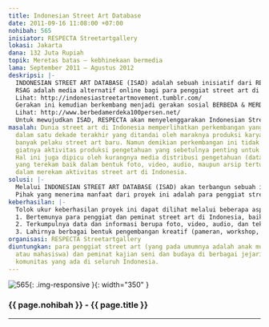 ```yaml
---
title: Indonesian Street Art Database
date: 2011-09-16 11:08:00 +07:00
nohibah: 565
inisiator: RESPECTA Streetartgallery
lokasi: Jakarta
dana: 132 Juta Rupiah
topik: Meretas batas – kebhinekaan bermedia
lama: September 2011 – Agustus 2012
deskripsi: |-
  INDONESIAN STREET ART DATABASE (ISAD) adalah sebuah inisiatif dari RESPECTA STREET ART GALLERY (RSAG) yang dikelola secara independen dan berbasis komunitas serta didedikasikan untuk aktivitas pengarsipan dan penelitian di bidang street art khususnya dan kebudayaan urban di Indonesia pada umumnya.
  RSAG adalah media alternatif online bagi para penggiat street art di seluruh Indonesia dan mancanegara. Media ini telah berjalan selama satu tahun sejak Februari 2010. RSAG secara konsisten menjadi ruang terbuka bagi para pelaku street art di Indonesia untuk mendistribusikan karya serta gagasannya seputar isu urban dalam kaitannya dengan aspek sosial, politik, dan budaya baik dalam konteks Indonesia maupun global, seperti masalah perebutan ruang publik, kekerasan, kemanusiaan, dan berbagai isu terkini. Salah satu bentuk komitmen RSAG terhadap isu sosial dalam masyarakat adalah dengan menjadi bagian dari aksi solidaritas bersama untuk selalu menyuarakan kemanusiaan, toleransi, dan keberagaman di Republik Indonesia melalui Indonesian Street Art Movement – SUNDAY 13th . Aksi ini dilakukan secara serempak pada hari Minggu, 13 Februari 2011, di lebih dari 20 kota di Indonesia.
  Lihat: http://indonesiastreetartmovement.tumblr.com/
  Gerakan ini kemudian berkembang menjadi gerakan sosial BERBEDA & MERDEKA 100%, sebuah aksi kolektif sederhana dari para penggiat street art dan masyarakat luas untuk terus menghargai dan memberi ruang bagi perbedaan dan menutup pintu bagi kekerasan.
  Lihat: http://www.berbedamerdeka100persen.net/
  Untuk mewujudkan ISAD, RESPECTA akan menyelenggarakan Indonesian Street Art Awards (ISAA), sebuah penghargaan yang diberikan kepada para pelaku street art baik dari dalam maupun luar negeri yang berkarya di Indonesia. Apresiasi juga diberikan kepada mereka yang bukan street artists namun intens mendokumentasikan aktivitas street art di Indonesia (dalam bentuk foto, video, audio, dan teks). Data yang diterima akan disimpan dalam ISAD untuk kemudian dikembangkan ke dalam berbagai program produksi pengetahuan, seperti penerbitan buku, jurnal, workshop, dan festival.
masalah: Dunia street art di Indonesia memperlihatkan perkembangan yang signifikan
  dalam satu dekade terakhir yang ditandai oleh maraknya produksi karya dan lahirnya
  banyak pelaku street art baru. Namun demikian perkembangan ini tidak diiringi oleh
  giatnya aktivitas produksi pengetahuan yang sebetulnya penting untuk digalakkan.
  Hal ini juga dipicu oleh kurangnya media distribusi pengetahuan (data dan informasi)
  yang terekam baik dalam bentuk foto, video, audio, maupun arsip tertulis yang memadai
  dalam merekam aktivitas street art di Indonesia.
solusi: |-
  Melalui INDONESIAN STREET ART DATABASE (ISAD) akan terbangun sebuah infrastruktur yang berfungsi sebagai basis produksi pengetahuan tentang kebudayaan urban dalam konteks yang luas bagi penggiat street art dan masyarakat di Indonesia. INDONESIA STREET ART AWARDS (ISAD) merupakan langkah untuk mengumpulkan data dan informasi. Penghargaan ini diberikan kepada karya street art yang melakukan eksplorasi terhadap medium, tema, gagasan, dan memiliki potensi yang inovatif. Apresiasi besar juga diberikan kepada dokumentasi (foto, video, dan audio) yang mengandung muatan historis, memiliki informasi akurat, dan dianggap penting dalam sejarah street art Indonesia.
  Pihak yang menerima manfaat dari proyek ini adalah para penggiat street art (yang pada umumnya adalah anak muda, pelajar atau mahasiswa) dan peminat kajian seni dan budaya di berbagai jejaring media berbasis komunitas yang ada di seluruh Indonesia.
keberhasilan: |-
  Tolok ukur keberhasilan proyek ini dapat dilihat melalui beberapa aspek:
  1. Bertemunya para penggiat dan peminat street art di Indonesia, baik sebagai kelompok (komunitas, organisasi, jaringan)
  2. Terkumpulnya data dan informasi berupa foto, video, audio, dan teks yang akan diarsipkan dan digunakan sebagai sumber produksi pengetahuan.
  3. Lahirnya berbagai bentuk pengembangan kreatif (pameran, workshop, presentasi proyek, festival) maupun intelektual (buku, jurnal, seminar) berdasarkan arsip yang dimiliki.
organisasi: RESPECTA Streetartgallery
diuntungkan: para penggiat street art (yang pada umumnya adalah anak muda, pelajar
  atau mahasiswa) dan peminat kajian seni dan budaya di berbagai jejaring media berbasis
  komunitas yang ada di seluruh Indonesia.
---
```


![565](/static/img/hibahcmb/565.png){: .img-responsive }{: width="350" }

### {{ page.nohibah }} - {{ page.title }}

---
